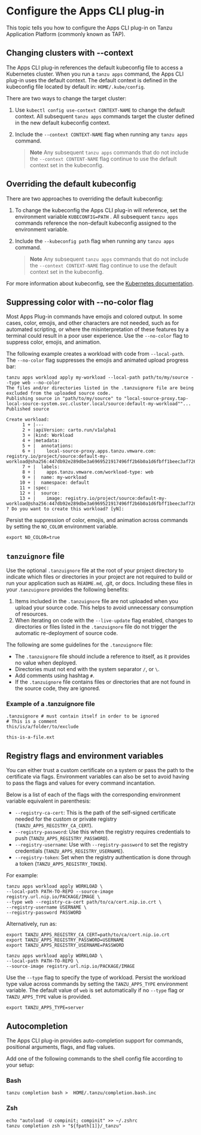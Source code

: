 # Configure the Apps CLI plug-in

This topic tells you how to configure the Apps CLI plug-in on Tanzu Application Platform (commonly known as TAP).

## <a id='changing-clusters'></a>Changing clusters with --context

The Apps CLI plug-in references the default kubeconfig file to access a Kubernetes cluster.
When you run a `tanzu apps` command, the Apps CLI plug-in uses the default context.
The default context is defined in the kubeconfig file located by default in: `HOME/.kube/config`.

There are two ways to change the target cluster:

1. Use `kubectl config use-context CONTEXT-NAME` to change the default context. All subsequent
  `tanzu apps` commands target the cluster defined in the new default kubeconfig context.

2. Include the `--context CONTEXT-NAME` flag when running any `tanzu apps` command.

   >**Note** Any subsequent `tanzu apps` commands that do not include the `--context CONTENT-NAME`
     flag continue to use the default context set in the kubeconfig.

## <a id='override-kubeconfig'></a>Overriding the default kubeconfig

There are two approaches to overriding the default kubeconfig:

1. To change the kubeconfig the Apps CLI plug-in will
   reference, set the environment variable `KUBECONFIG=PATH` . All subsequent `tanzu apps` commands
   reference the non-default kubeconfig assigned to the environment variable.

2. Include the  `--kubeconfig path` flag when running any `tanzu apps` command.

   >**Note** Any subsequent `tanzu apps` commands that do not include the `--context CONTEXT-NAME` flag
   continue to use the default context set in the kubeconfig.

For more information about kubeconfig, see the
[Kubernetes documentation](https://kubernetes.io/docs/tasks/access-application-cluster/configure-access-multiple-clusters/).

## Suppressing color with --no-color flag

Most Apps Plug-in commands have emojis and colored output. In some cases, color, emojis,
and other characters are not needed, such as for automated scripting, or where the misinterpretation
of these features by a terminal could result in a poor user experience. Use the `--no-color` flag
to suppress color, emojis, and animation.

The following example creates a workload with code from `--local-path`. The `--no-color`
flag suppresses the emojis and animated upload progress bar:

```console
tanzu apps workload apply my-workload --local-path path/to/my/source --type web --no-color
The files and/or directories listed in the .tanzuignore file are being excluded from the uploaded source code.
Publishing source in "path/to/my/source" to "local-source-proxy.tap-local-source-system.svc.cluster.local/source:default-my-workload""...
Published source

Create workload:
      1 + |---
      2 + |apiVersion: carto.run/v1alpha1
      3 + |kind: Workload
      4 + |metadata:
      5 + |  annotations:
      6 + |    local-source-proxy.apps.tanzu.vmware.com: registry.io/project/source:default-my-workload@sha256:447db92e289dbe3a6969521917496ff2b6b0a1d6fbff1beec3af726430ce8493
      7 + |  labels:
      8 + |    apps.tanzu.vmware.com/workload-type: web
      9 + |  name: my-workload
     10 + |  namespace: default
     11 + |spec:
     12 + |  source:
     13 + |    image: registry.io/project/source:default-my-workload@sha256:447db92e289dbe3a6969521917496ff2b6b0a1d6fbff1beec3af726430ce8493
? Do you want to create this workload? [yN]:
```

Persist the suppression of color, emojis, and animation across commands by setting the
`NO_COLOR` environment variable.

```console
export NO_COLOR=true
```

## <a id="tanzuignore-file"></a> `tanzuignore` file

Use the optional `.tanzuignore` file at the root of your project directory to indicate which
files or directories in your project are not required to build or run your application such as
`README.md`, .git, or docs. Including these files in your .`tanzuignore` provides the following
benefits:

1. Items included in the `.tanzuignore` file are not uploaded when you upload your source code. This
helps to avoid unnecessary consumption of resources.
2. When iterating on code with the `--live-update` flag enabled, changes to directories or files listed
  in the `.tanzuignore` file do not trigger the automatic re-deployment of source code.

The following are some guidelines for the `.tanzuignore` file:

- The `.tanzuignore` file should include a reference to itself, as it provides no value when deployed.
- Directories must not end with the system separator `/`, or `\`.
- Add comments using hashtag `#`.
- If the `.tanzuignore` file contains files or directories that are not found in the source code,
  they are ignored.

### Example of a .tanzuignore file

```console
.tanzuignore # must contain itself in order to be ignored
# This is a comment
this/is/a/folder/to/exclude

this-is-a-file.ext
```

## <a id='registry-flags-env-vars'></a> Registry flags and environment variables

You can either trust a custom certificate on a system or pass the path to the certificate via
flags. Environment variables can also be set to avoid having to pass the flags and values for every
command incantation.

Below is a list of each of the flags with the corresponding environment variable equivalent in parenthesis:

- `--registry-ca-cert`: This is the path of the self-signed certificate needed for the custom or 
  private registry (`TANZU_APPS_REGISTRY_CA_CERT`).
- `--registry-password`: Use this when the registry requires credentials to push (`TANZU_APPS_REGISTRY_PASSWORD`).
- `--registry-username`: Use with `--registry-password` to set the registry credentials (`TANZU_APPS_REGISTRY_USERNAME`).
- `--registry-token`: Set when the registry authentication is done through a token (`TANZU_APPS_REGISTRY_TOKEN`).

For example:

```console
tanzu apps workload apply WORKLOAD \
--local-path PATH-TO-REPO --source-image registry.url.nip.io/PACKAGE/IMAGE \
--type web --registry-ca-cert path/to/ca/cert.nip.io.crt \
--registry-username USERNAME \
--registry-password PASSWORD
```

Alternatively, run as:

```console
export TANZU_APPS_REGISTRY_CA_CERT=path/to/ca/cert.nip.io.crt
export TANZU_APPS_REGISTRY_PASSWORD=USERNAME
export TANZU_APPS_REGISTRY_USERNAME=PASSWORD

tanzu apps workload apply WORKLOAD \
--local-path PATH-TO-REPO \
--source-image registry.url.nip.io/PACKAGE/IMAGE
```

Use the `--type` flag to specify the type of workload. Persist the workload type value
across commands by setting the `TANZU_APPS_TYPE` environment variable. The default 
value of `web` is set automatically if no `--type` flag or `TANZU_APPS_TYPE` value is provided.

```console
export TANZU_APPS_TYPE=server
```

## <a id='autocompletion'></a>Autocompletion

The Apps CLI plug-in provides auto-completion support for commands,
positional arguments, flags, and flag values.

Add one of the following commands to the shell config file according to your setup:

### <a id='bash'></a>Bash

```console
tanzu completion bash >  HOME/.tanzu/completion.bash.inc
```

### <a id='zsh'></a>Zsh

```console
echo "autoload -U compinit; compinit" >> ~/.zshrc
tanzu completion zsh > "${fpath[1]}/_tanzu"
```
